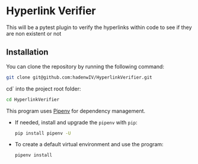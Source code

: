 # Hyperlink Verifier
This will be a pytest plugin to verify the hyperlinks within code to see if they are non existent or not 

## Installation

You can clone the repository by running the following command:

```bash
git clone git@github.com:hadenwIV/HyperlinkVerifier.git
```

cd` into the project root folder:

```bash
cd HyperlinkVerifier
```

This program uses [Pipenv](https://github.com/pypa/pipenv) for dependency management.

- If needed, install and upgrade the `pipenv` with `pip`:

  ```bash
  pip install pipenv -U
  ```

- To create a default virtual environment and use the program:

  ```bash
  pipenv install
  ```
  
  

